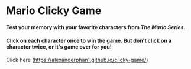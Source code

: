 # Mario Clicky Game

#### Test your memory with your favorite characters from *The Mario Series*.

#### Click on each character once to win the game. But don't click on a character twice, or it's game over for you!

Click here (https://alexanderphan1.github.io/clicky-game/)
